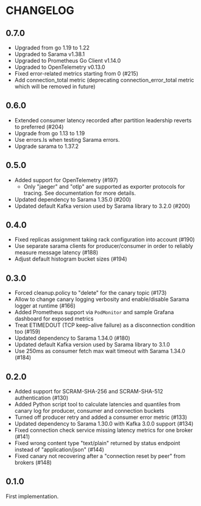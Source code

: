 # CHANGELOG

## 0.7.0

* Upgraded from go 1.19 to 1.22
* Upgraded to Sarama v1.38.1
* Upgraded to Prometheus Go Client v1.14.0
* Upgraded to OpenTelemetry v0.13.0
* Fixed error-related metrics starting from 0 (#215)
* Add connection_total metric (deprecating connection_error_total metric which will be removed in future)

## 0.6.0

* Extended consumer latency recorded after partition leadership reverts to preferred (#204)
* Upgrade from go 1.13 to 1.19
* Use errors.Is when testing Sarama errors.
* Upgrade sarama to 1.37.2

## 0.5.0

* Added support for OpenTelemetry (#197)
  * Only "jaeger" and "otlp" are supported as exporter protocols for tracing. See documentation for more details.
* Updated dependency to Sarama 1.35.0 (#200)
* Updated default Kafka version used by Sarama library to 3.2.0 (#200)

## 0.4.0

* Fixed replicas assignment taking rack configuration into account (#190)
* Use separate sarama clients for producer/consumer in order to reliably measure message latency (#188)
* Adjust default histogram bucket sizes (#194)

## 0.3.0

* Forced cleanup.policy to "delete" for the canary topic (#173)
* Allow to change canary logging verbosity and enable/disable Sarama logger at runtime (#166)
* Added Prometheus support via `PodMonitor` and sample Grafana dashboard for exposed metrics
* Treat ETIMEDOUT (TCP keep-alive failure) as a disconnection condition too (#159)
* Updated dependency to Sarama 1.34.0 (#180)
* Updated default Kafka version used by Sarama library to 3.1.0
* Use 250ms as consumer fetch max wait timeout with Sarama 1.34.0 (#184)

## 0.2.0

* Added support for SCRAM-SHA-256 and SCRAM-SHA-512 authentication (#130)
* Added Python script tool to calculate latencies and quantiles from canary log for producer, consumer and connection buckets
* Turned off producer retry and added a consumer error metric (#133)
* Updated dependency to Sarama 1.30.0 with Kafka 3.0.0 support (#134)
* Fixed connection check service missing latency metrics for one broker (#141)
* Fixed wrong content type "text/plain" returned by status endpoint instead of "application/json" (#144)
* Fixed canary not recovering after a "connection reset by peer" from brokers (#148)

## 0.1.0

First implementation.
